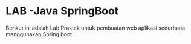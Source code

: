# LAB -Java SpringBoot

Berikut ini adalah Lab Praktek untuk pembuatan web aplikasi sederhana menggunakan Spring boot.

